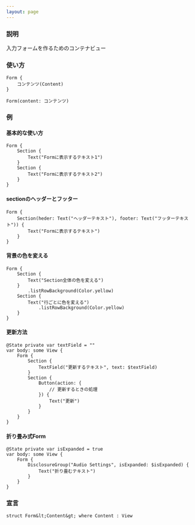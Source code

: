 ```yaml
---
layout: page
---
```


### 説明

入力フォームを作るためのコンテナビュー

### 使い方

    Form {
        コンテンツ(Content)
    }

    Form(content: コンテンツ)

### 例

#### 基本的な使い方

    Form {
        Section {
            Text("Formに表示するテキスト1")
        }
        Section {
            Text("Formに表示するテキスト2")
        }
    }

#### sectionのヘッダーとフッター

    Form {
        Section(heder: Text("ヘッダーテキスト"), footer: Text("フッターテキスト")) {
            Text("Formに表示するテキスト")
        }
    }

#### 背景の色を変える

    Form {
        Section {
            Text("Section全体の色を変える")
        }
            .listRowBackground(Color.yellow)
        Section {
            Text("行ごとに色を変える")
                .listRowBackground(Color.yellow)
        }
    }

#### 更新方法

    @State private var textField = ""
    var body: some View {
        Form {
            Section {
                TextField("更新するテキスト", text: $textField)
            }
            Section {
                Button(action: {
                    // 更新するときの処理
                }) {
                    Text("更新")
                }
            }
        }
    }

#### 折り畳み式Form

    @State private var isExpanded = true
    var body: some View {
        Form {
            DisclosureGroup("Audio Settings", isExpanded: $isExpanded) {
                Text("折り畳むテキスト")
            }
        }
    }
    
### 宣言

    struct Form&lt;Content&gt; where Content : View
